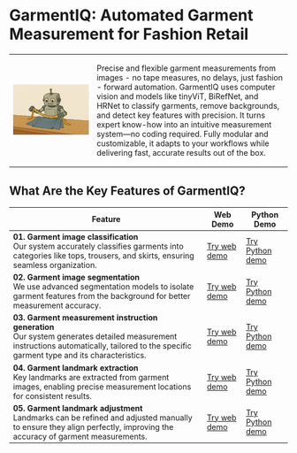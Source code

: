 # GarmentIQ: Automated Garment Measurement for Fashion Retail

<table>
  <tr>
    <td style="width: 30%;">
      <img src="https://raw.githubusercontent.com/lygitdata/GarmentIQ/refs/heads/gh-pages/asset/img/bg.jpg" alt="GarmentIQ Background Image" width="300px"/>
    </td>
    <td style="width: 70%;">
      <p>
        Precise and flexible garment measurements from images - no tape measures, no delays, just fashion - forward automation. GarmentIQ uses computer vision and models like tinyViT, BiRefNet, and HRNet to classify garments, remove backgrounds, and detect key features with precision. It turns expert know-how into an intuitive measurement system—no coding required. Fully modular and customizable, it adapts to your workflows while delivering fast, accurate results out of the box.
      </p>
    </td>
  </tr>
</table>

## What Are the Key Features of GarmentIQ?

| Feature | Web Demo | Python Demo |
|---------|----------|-------------|
| **01. Garment image classification**<br/>Our system accurately classifies garments into categories like tops, trousers, and skirts, ensuring seamless organization. | [Try web demo](#) | [Try Python demo](#) |
| **02. Garment image segmentation**<br/>We use advanced segmentation models to isolate garment features from the background for better measurement accuracy. | [Try web demo](#) | [Try Python demo](#) |
| **03. Garment measurement instruction generation**<br/>Our system generates detailed measurement instructions automatically, tailored to the specific garment type and its characteristics. | [Try web demo](#) | [Try Python demo](#) |
| **04. Garment landmark extraction**<br/>Key landmarks are extracted from garment images, enabling precise measurement locations for consistent results. | [Try web demo](#) | [Try Python demo](#) |
| **05. Garment landmark adjustment**<br/>Landmarks can be refined and adjusted manually to ensure they align perfectly, improving the accuracy of garment measurements. | [Try web demo](#) | [Try Python demo](#) |

